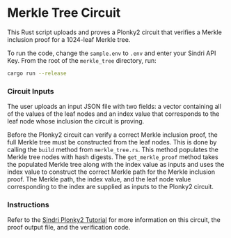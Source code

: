 # Merkle Tree Circuit

This Rust script uploads and proves a Plonky2 circuit that verifies a Merkle inclusion proof for a 1024-leaf Merkle tree.

To run the code, change the `sample.env` to `.env` and enter your Sindri API Key. From the root of the `merkle_tree` directory, run:
```bash
cargo run --release
```
### Circuit Inputs
The user uploads an input JSON file with two fields:  a vector containing all of the values of the leaf nodes and an index value that corresponds to the leaf node whose inclusion the circuit is proving.

Before the Plonky2 circuit can verify a correct Merkle inclusion proof, the full Merkle tree must be constructed from the leaf nodes.  This is done by calling the `build` method from `merkle_tree.rs`.  This method populates the Merkle tree nodes with hash digests.  The `get_merkle_proof` method takes the populated Merkle tree along with the index value as inputs and uses the index value to construct the correct Merkle path for the Merkle inclusion proof.  The Merkle path, the index value, and the leaf node value corresponding to the index are supplied as inputs to the Plonky2 circuit.   

### Instructions
Refer to the [Sindri Plonky2 Tutorial](https://sindri.app/docs/how-to-guides/frameworks/plonky2/) for more information on this circuit, the proof output file, and the verification code.